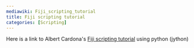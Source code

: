 ```yaml
---
mediawiki: Fiji_scripting_tutorial
title: Fiji scripting tutorial
categories: [Scripting]
---
```


Here is a link to Albert Cardona's [Fiji scripting tutorial](http://www.ini.uzh.ch/~acardona/fiji-tutorial/) using python (jython)



